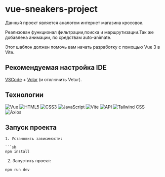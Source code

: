 # vue-sneakers-project
Данный проект является аналогом интернет магазина кросовок.

Реализован функционал фильтрации,поиска и маршрутизации.Так же добавлена анимации, по средствам auto-animate.

Этот шаблон должен помочь вам начать разработку с помощью Vue 3 в Vite.

## Рекомендуемая настройка IDE

[VSCode](https://code.visualstudio.com/) + [Volar](https://marketplace.visualstudio.com/items?itemName=Vue.volar) (и отключить Vetur).

## Технологии

![Vue](https://img.shields.io/badge/-Vue-4FC08D?logo=vuedotjs&logoColor=black)
![HTML5](https://img.shields.io/badge/-HTML5-e34f26?logo=html5&logoColor=white)
![CSS3](https://img.shields.io/badge/-CSS3-1572b6?logo=css3&logoColor=white)
![JavaScript](https://img.shields.io/badge/-JavaScript-f7df1e?logo=javaScript&logoColor=black)
![Vite](https://img.shields.io/badge/-Vite-646CFF?logo=vite&logoColor=white)
![API](https://img.shields.io/badge/-api-yellow)
![Tailwind CSS](https://img.shields.io/badge/-Tailwind%20CSS-06B6D4?logo=tailwindcss&logoColor=white)
![Axios](https://img.shields.io/badge/-Axios-5A29E4?logo=axios&logoColor=white)



## Запуск проекта

```
1. Установить зависимости:

```sh
npm install
```

2. Запустить проект:

```sh
npm run dev
```
